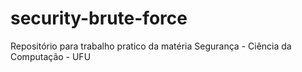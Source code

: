 # security-brute-force
Repositório para trabalho pratico da matéria Segurança - Ciência da Computação - UFU
